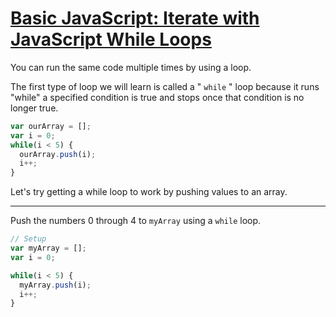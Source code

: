 # [Basic JavaScript: Iterate with JavaScript While Loops](https://learn.freecodecamp.org/javascript-algorithms-and-data-structures/basic-javascript/iterate-with-javascript-while-loops)

You can run the same code multiple times by using a loop.

The first type of loop we will learn is called a " `while` " loop because it runs "while" a specified condition is true and stops once that condition is no longer true.

```js
var ourArray = [];
var i = 0;
while(i < 5) {
  ourArray.push(i);
  i++;
}
```

Let's try getting a while loop to work by pushing values to an array.

---

Push the numbers 0 through 4 to `myArray` using a `while` loop.

```js
// Setup
var myArray = [];
var i = 0;

while(i < 5) {
  myArray.push(i);
  i++;
}
```